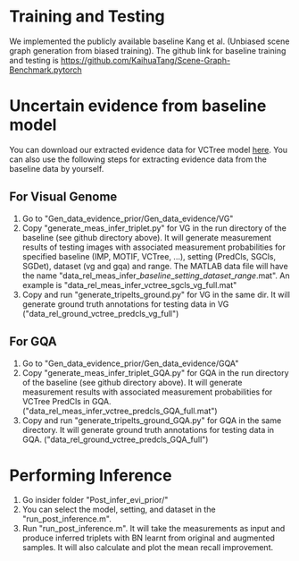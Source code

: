# Training and Testing

We implemented the publicly available baseline Kang et al. (Unbiased scene graph generation from biased training). The github link for baseline training and testing is https://github.com/KaihuaTang/Scene-Graph-Benchmark.pytorch

# Uncertain evidence from baseline model

You can download our extracted evidence data for VCTree model [here](https://drive.google.com/drive/folders/1-gIr7jz2Jf65mc1gJEcRh3iA0z4xr6TD?usp=share_link). You can also use the following steps for extracting evidence data from the baseline data by yourself.  

## For Visual Genome 
1. Go to "Gen_data_evidence_prior/Gen_data_evidence/VG" 
2. Copy "generate_meas_infer_triplet.py" for VG in the run directory of the baseline (see github directory above). It will generate measurement results of testing images with associated measurement probabilities for specified baseline (IMP, MOTIF, VCTree, ...), setting (PredCls, SGCls, SGDet), dataset (vg and gqa) and range. The MATLAB data file will have the name "data_rel_meas_infer_*baseline*\_*setting*\_*dataset*\_*range*.mat". An example is "data_rel_meas_infer_vctree_sgcls_vg_full.mat"
3. Copy and run "generate_tripelts_ground.py" for VG in the same dir. It will generate ground truth annotations for testing data in VG ("data_rel_ground_vctree_predcls_vg_full") 

## For GQA
1. Go to "Gen_data_evidence_prior/Gen_data_evidence/GQA"
2. Copy "generate_meas_infer_triplet_GQA.py" for GQA in the run directory of the baseline (see github directory above). It will generate measurement results with associated measurement probabilities for VCTree PredCls in GQA. ("data_rel_meas_infer_vctree_predcls_GQA_full.mat")
3. Copy and run "generate_tripelts_ground_GQA.py" for GQA in the same directory. It will generate ground truth annotations for testing data in GQA. ("data_rel_ground_vctree_predcls_GQA_full")


<!---# Collecting original samples for learning BN  
## For Visual Genome 
1. Go inside folder "Gen_data_evidence_prior/Gen_data_prior/VG"
2. Run "generate_triplets_training_gt_org.py". It will generate MAT file ("data_rel_ground_training_vg.mat") of GT annotations for VG with the original training samples.

## For GQA
1. Go inside folder "Gen_data_evidence_prior/Gen_data_prior/GQA"
2. Run "generate_triplets_training_gt_org.py". It will generate MAT file ("data_rel_ground_training_GQA.mat") of GT annotations for GQA with the original training samples. 

# Collecting augmented samples for learning BN  
## For Visual Genome
1. Go inside folder "Gen_data_evidence_prior/Gen_data_prior/VG"
2. Run "generate_embeddings_for_triplets_vg.py' to generate embeddings of VG triplets and save as "embeddings_rel_val_vg.mat". 
3. Run "generate_triplets_training_gt_aug_vg.py". It will generate MAT file ("training_data_vg_emb.mat") of GT annotations for VG with the augmented training samples.

## For GQA
1. Go inside folder "Gen_data_evidence_prior/Gen_data_prior/GQA"
2. Run "generate_embeddings_for_triplets_GQA.py' to generate embeddings of GQA triplets and save as ""embeddings_rel_val_GQA.mat" 
3. Run "generate_triplets_training_gt_aug_GQA.py". It will generate MAT file ("training_data_GQA_emb.mat") of GT annotations for GQA with the augmented training samples.


# Learning BN with both original and augmentated samples
1. Go insider folder "Learn_Prior/"
2. Run "run_compute_prior.m" with  _dataset_ = {'vg', 'gqa'} and _method_ = {'org', 'aug'}. This will create four MAT files: (1) BN_priors_org_vg.mat, (2) BN_priors_aug_vg.mat, (3) BN_priors_org_gqa.mat, and (4) BN_priors_aug_gqa.mat. -->

# Performing Inference
1. Go insider folder "Post_infer_evi_prior/"
2. You can select the model, setting, and dataset in the "run_post_inference.m". 
3. Run "run_post_inference.m". It will take the measurements as input and produce inferred triplets with BN learnt from original and augmented samples. 
	It will also calculate and plot the mean recall improvement. 
